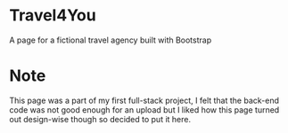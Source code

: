 # Travel4You
A page for a fictional travel agency built with Bootstrap


# Note
This page was a part of my first full-stack project, I felt that the back-end code was not good enough for an upload but
I liked how this page turned out design-wise though so decided to put it here.
